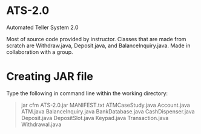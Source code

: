 # ATS-2.0
Automated Teller System 2.0

Most of source code provided by instructor. Classes that are made from scratch are Withdraw.java, Deposit.java, and BalanceInquiry.java. Made in collaboration with a group.

# Creating JAR file
Type the following in command line within the working directory:
> jar cfm ATS-2.0.jar MANIFEST.txt ATMCaseStudy.java Account.java ATM.java BalanceInquiry.java BankDatabase.java CashDispenser.java Deposit.java DepositSlot.java Keypad.java Transaction.java Withdrawal.java
